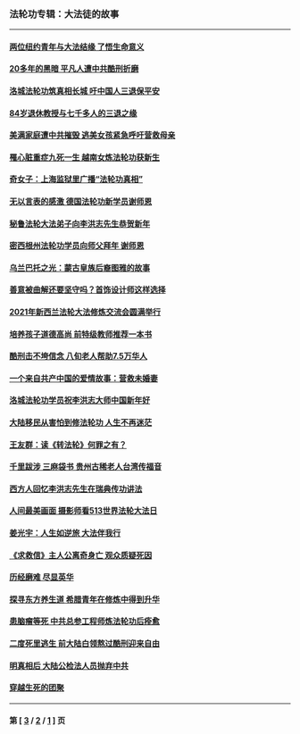 ### 法轮功专辑：大法徒的故事
---
#### [两位纽约青年与大法结缘 了悟生命意义](../../pages/nf1147481/n14002785.md?07250430) 
#### [20多年的黑暗 平凡人遭中共酷刑折磨](../../pages/nf1147481/n13997976.md?07250430) 
#### [洛城法轮功筑真相长城 吁中国人三退保平安](../../pages/nf1147481/n13892471.md?07250430) 
#### [84岁退休教授与七千多人的三退之缘](../../pages/nf1147481/n13796650.md?07250430) 
#### [美满家庭遭中共摧毁 逃美女孩紧急呼吁营救母亲](../../pages/nf1147481/n13792859.md?07250430) 
#### [罹心脏重症九死一生 越南女炼法轮功获新生](../../pages/nf1147481/n13732766.md?07250430) 
#### [奇女子：上海监狱里广播“法轮功真相”](../../pages/nf1147481/n13726443.md?07250430) 
#### [无以言表的感激 德国法轮功新学员谢师恩](../../pages/nf1147481/n13543790.md?07250430) 
#### [秘鲁法轮大法弟子向李洪志先生恭贺新年](../../pages/nf1147481/n13540182.md?07250430) 
#### [密西根州法轮功学员向师父拜年 谢师恩](../../pages/nf1147481/n13538183.md?07250430) 
#### [乌兰巴托之光：蒙古皇族后裔图雅的故事](../../pages/nf1147481/n13155759.md?07250430) 
#### [善意被曲解还要坚守吗？首饰设计师这样选择](../../pages/nf1147481/n13077575.md?07250430) 
#### [2021年新西兰法轮大法修炼交流会圆满举行](../../pages/nf1147481/n13033149.md?07250430) 
#### [培养孩子道德高尚 前特级教师推荐一本书](../../pages/nf1147481/n12938640.md?07250430) 
#### [酷刑击不垮信念 八旬老人帮助7.5万华人](../../pages/nf1147481/n12880712.md?07250430) 
#### [一个来自共产中国的爱情故事：营救未婚妻](../../pages/nf1147481/n12778386.md?07250430) 
#### [洛城法轮功学员祝李洪志大师中国新年好](../../pages/nf1147481/n12724685.md?07250430) 
#### [大陆移民从害怕到修法轮功 人生不再迷茫](../../pages/nf1147481/n12414325.md?07250430) 
#### [王友群：读《转法轮》何罪之有？](../../pages/nf1147481/n12408647.md?07250430) 
#### [千里跋涉 三麻袋书 贵州古稀老人台湾传福音](../../pages/nf1147481/n12198750.md?07250430) 
#### [西方人回忆李洪志先生在瑞典传功讲法](../../pages/nf1147481/n12099607.md?07250430) 
#### [人间最美画面 摄影师看513世界法轮大法日](../../pages/nf1147481/n12094118.md?07250430) 
#### [姜光宇：人生如逆旅 大法伴我行](../../pages/nf1147481/n12088664.md?07250430) 
#### [《求救信》主人公离奇身亡 观众质疑死因](../../pages/nf1147481/n11845215.md?07250430) 
#### [历经磨难 尽显英华](../../pages/nf1147481/n11723297.md?07250430) 
#### [探寻东方养生道 希腊青年在修炼中得到升华](../../pages/nf1147481/n11494502.md?07250430) 
#### [患脑瘤等死 中共总参工程师炼法轮功后痊愈](../../pages/nf1147481/n11466682.md?07250430) 
#### [二度死里逃生 前大陆白领熬过酷刑迎来自由](../../pages/nf1147481/n11368594.md?07250430) 
#### [明真相后 大陆公检法人员抛弃中共](../../pages/nf1147481/n11358618.md?07250430) 
#### [穿越生死的团聚](../../pages/nf1147481/n11258922.md?07250430) 

---
#### 第 [ [3](./3.md?07250430) / [2](./2.md?07250430) / [1](./1.md?07250430) ] 页
